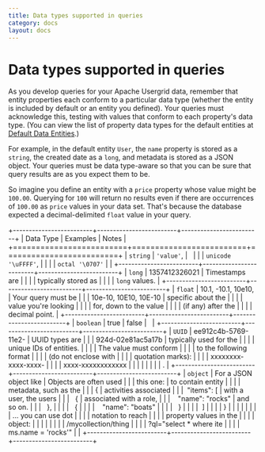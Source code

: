 ```yaml
---
title: Data types supported in queries
category: docs
layout: docs
---
```


Data types supported in queries
===============================

As you develop queries for your Apache Usergrid data, remember that entity
properties each conform to a particular data type (whether the entity is
included by default or an entity you defined). Your queries must
acknowledge this, testing with values that conform to each property's
data type. (You can view the list of property data types for the default
entities at [Default Data Entities](/default-data-entities).)

For example, in the default entity `User`, the `name` property is stored
as a `string`, the created date as a `long`, and metadata is stored as a
JSON object. Your queries must be data type-aware so that you can be
sure that query results are as you expect them to be.

So imagine you define an entity with a `price` property whose value
might be `100.00`. Querying for `100` will return no results even if
there are occurrences of `100.00` as `price` values in your data set.
That's because the database expected a decimal-delimited `float` value
in your query.

+-------------------------+-------------------------+-------------------------+
| Data Type               | Examples                | Notes                   |
+=========================+=========================+=========================+
| `string`                | `'value'`,              |                         |
|                         | `unicode '\uFFFF'`,     |                         |
|                         | `octal '\0707'`         |                         |
+-------------------------+-------------------------+-------------------------+
| `long`                  |     1357412326021       | Timestamps are          |
|                         |                         | typically stored as     |
|                         |                         | `long` values.          |
+-------------------------+-------------------------+-------------------------+
| `float`                 |     10.1, -10.1, 10e10, | Your query must be      |
|                         |  10e-10, 10E10, 10E-10  | specific about the      |
|                         |                         | value you're looking    |
|                         |                         | for, down to the value  |
|                         |                         | (if any) after the      |
|                         |                         | decimal point.          |
+-------------------------+-------------------------+-------------------------+
| `boolean`               |     true | false        |                         |
+-------------------------+-------------------------+-------------------------+
| `UUID`                  |     ee912c4b-5769-11e2- | UUID types are          |
|                         | 924d-02e81ac5a17b       | typically used for the  |
|                         |                         | unique IDs of entities. |
|                         |                         | The value must conform  |
|                         |                         | to the following format |
|                         |                         | (do not enclose with    |
|                         |                         | quotation marks):       |
|                         |                         |     xxxxxxxx-xxxx-xxxx- |
|                         |                         | xxxx-xxxxxxxxxxxx       |
|                         |                         |                         |
|                         |                         | .                       |
+-------------------------+-------------------------+-------------------------+
| `object`                | For a JSON object like  | Objects are often used  |
|                         | this one:               | to contain entity       |
|                         |                         | metadata, such as the   |
|                         |     {                   | activities associated   |
|                         |      "items": [         | with a user, the users  |
|                         |       {                 | associated with a role, |
|                         |        "name": "rocks"  | and so on.              |
|                         |       },                |                         |
|                         |       {                 |                         |
|                         |        "name": "boats"  |                         |
|                         |       }                 |                         |
|                         |      ]                  |                         |
|                         |     }                   |                         |
|                         |                         |                         |
|                         | ... you can use dot     |                         |
|                         | notation to reach       |                         |
|                         | property values in the  |                         |
|                         | object:                 |                         |
|                         |                         |                         |
|                         |     /mycollection/thing |                         |
|                         | ?ql="select * where ite |                         |
|                         | ms.name = 'rocks'"      |                         |
+-------------------------+-------------------------+-------------------------+


